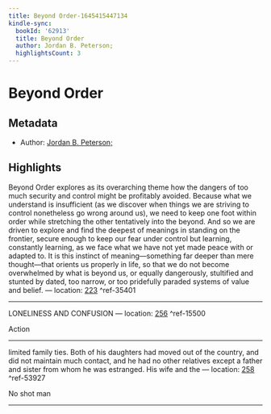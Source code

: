 ```yaml
---
title: Beyond Order-1645415447134
kindle-sync:
  bookId: '62913'
  title: Beyond Order
  author: Jordan B. Peterson;
  highlightsCount: 3
---
```

# Beyond Order
## Metadata
* Author: [Jordan B. Peterson;](None)

## Highlights
Beyond Order explores as its overarching theme how the dangers of too much security and control might be profitably avoided. Because what we understand is insufficient (as we discover when things we are striving to control nonetheless go wrong around us), we need to keep one foot within order while stretching the other tentatively into the beyond. And so we are driven to explore and find the deepest of meanings in standing on the frontier, secure enough to keep our fear under control but learning, constantly learning, as we face what we have not yet made peace with or adapted to. It is this instinct of meaning—something far deeper than mere thought—that orients us properly in life, so that we do not become overwhelmed by what is beyond us, or equally dangerously, stultified and stunted by dated, too narrow, or too pridefully paraded systems of value and belief. — location: [223]() ^ref-35401

---
LONELINESS AND CONFUSION — location: [256]() ^ref-15500

Action

---
limited family ties. Both of his daughters had moved out of the country, and did not maintain much contact, and he had no other relatives except a father and sister from whom he was estranged. His wife and the — location: [258]() ^ref-53927

No shot man

---
